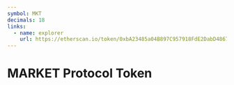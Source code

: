 ```yaml
---
symbol: MKT
decimals: 18
links:
  - name: explorer
    url: https://etherscan.io/token/0xbA23485a04B897C957918FdE2DabD4867838140b
---
```


# MARKET Protocol Token
